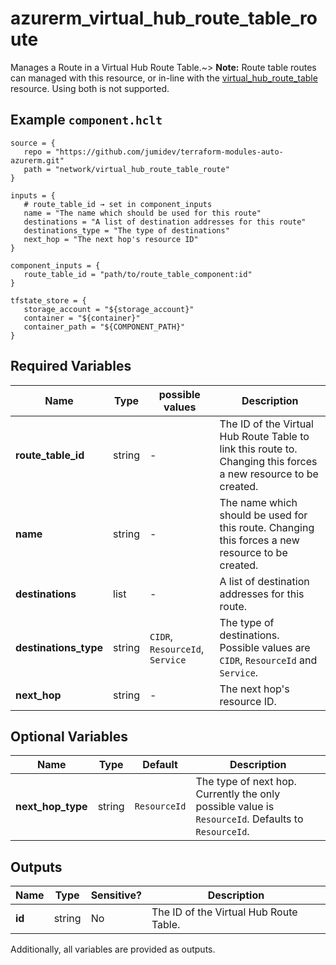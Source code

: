 # azurerm_virtual_hub_route_table_route

Manages a Route in a Virtual Hub Route Table.~> **Note:** Route table routes can managed with this resource, or in-line with the [virtual_hub_route_table](virtual_hub_route_table.html) resource. Using both is not supported.

## Example `component.hclt`

```hcl
source = {
   repo = "https://github.com/jumidev/terraform-modules-auto-azurerm.git"   
   path = "network/virtual_hub_route_table_route"   
}

inputs = {
   # route_table_id → set in component_inputs
   name = "The name which should be used for this route"   
   destinations = "A list of destination addresses for this route"   
   destinations_type = "The type of destinations"   
   next_hop = "The next hop's resource ID"   
}

component_inputs = {
   route_table_id = "path/to/route_table_component:id"   
}

tfstate_store = {
   storage_account = "${storage_account}"   
   container = "${container}"   
   container_path = "${COMPONENT_PATH}"   
}

```

## Required Variables

| Name | Type |  possible values |  Description |
| ---- | --------- |  ----------- | ----------- |
| **route_table_id** | string |  -  |  The ID of the Virtual Hub Route Table to link this route to. Changing this forces a new resource to be created. | 
| **name** | string |  -  |  The name which should be used for this route. Changing this forces a new resource to be created. | 
| **destinations** | list |  -  |  A list of destination addresses for this route. | 
| **destinations_type** | string |  `CIDR`, `ResourceId`, `Service`  |  The type of destinations. Possible values are `CIDR`, `ResourceId` and `Service`. | 
| **next_hop** | string |  -  |  The next hop's resource ID. | 

## Optional Variables

| Name | Type |  Default  |  Description |
| ---- | --------- |  ----------- | ----------- |
| **next_hop_type** | string |  `ResourceId`  |  The type of next hop. Currently the only possible value is `ResourceId`. Defaults to `ResourceId`. | 



## Outputs

| Name | Type | Sensitive? | Description |
| ---- | ---- | --------- | --------- |
| **id** | string | No  | The ID of the Virtual Hub Route Table. | 

Additionally, all variables are provided as outputs.
